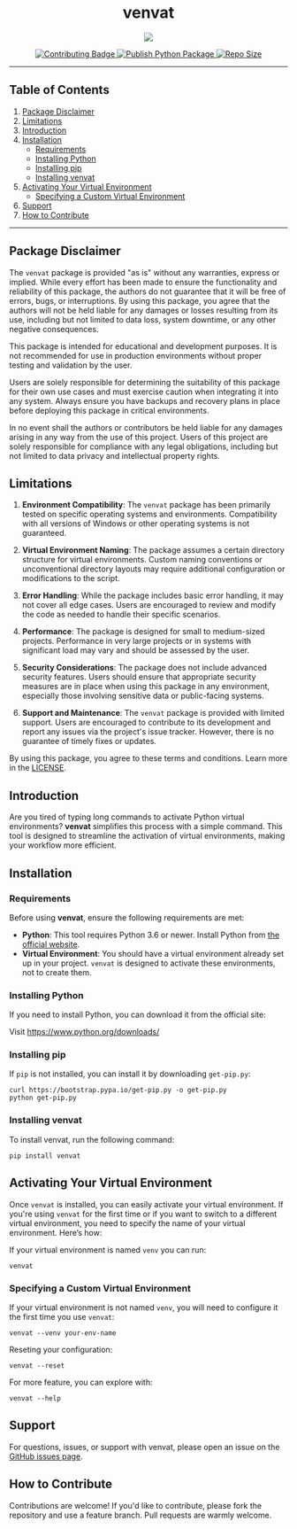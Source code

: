 <div align="center">

<h1>venvat</h1>

<p align="center">
  <img src="https://drive.google.com/uc?id=120eoXcHEWwuY0Wj5hsAZqMBOayuo8eIk" />
</p>


<p align="center">
  <a href="./CONTRIBUTING.md">
    <img src="https://img.shields.io/badge/Contributions-Welcome-brightgreen.svg?style=flat-square" alt="Contributing Badge"/>
  </a>
  <a href="https://github.com/Kelocker/venvat/blob/main/.github/workflows/publish.yml">
    <img src="https://github.com/Kelocker/venvat/actions/workflows/publish.yml/badge.svg" alt="Publish Python Package"/>
  </a>
<a href="https://github.com/Kelocker/venvat">
    <img src="https://img.shields.io/github/repo-size/Kelocker/venvat.svg?style=flat-square" alt="Repo Size"/>
  </a>
</p>

</div>

- - -

## Table of Contents

1. [Package Disclaimer](#package-disclaimer)
2. [Limitations](#limitations)
3. [Introduction](#introduction)
4. [Installation](#installation)
    - [Requirements](#requirements)
    - [Installing Python](#installing-python)
    - [Installing pip](#installing-pip)
    - [Installing venvat](#installing-venvat)
5. [Activating Your Virtual Environment](#activating-your-virtual-environment)
    - [Specifying a Custom Virtual Environment](#specifying-a-custom-virtual-environment)
6. [Support](#support)
7. [How to Contribute](#how-to-contribute)

- - -

## Package Disclaimer
The `venvat` package is provided "as is" without any warranties, express or implied. While every effort has been made to ensure the functionality and reliability of this package, the authors do not guarantee that it will be free of errors, bugs, or interruptions. By using this package, you agree that the authors will not be held liable for any damages or losses resulting from its use, including but not limited to data loss, system downtime, or any other negative consequences.

This package is intended for educational and development purposes. It is not recommended for use in production environments without proper testing and validation by the user.

Users are solely responsible for determining the suitability of this package for their own use cases and must exercise caution when integrating it into any system. Always ensure you have backups and recovery plans in place before deploying this package in critical environments.

In no event shall the authors or contributors be held liable for any damages arising in any way from the use of this project. Users of this project are solely responsible for compliance with any legal obligations, including but not limited to data privacy and intellectual property rights.

## Limitations

1. **Environment Compatibility**: The `venvat` package has been primarily tested on specific operating systems and environments. Compatibility with all versions of Windows or other operating systems is not guaranteed.

2. **Virtual Environment Naming**: The package assumes a certain directory structure for virtual environments. Custom naming conventions or unconventional directory layouts may require additional configuration or modifications to the script.

3. **Error Handling**: While the package includes basic error handling, it may not cover all edge cases. Users are encouraged to review and modify the code as needed to handle their specific scenarios.

4. **Performance**: The package is designed for small to medium-sized projects. Performance in very large projects or in systems with significant load may vary and should be assessed by the user.

5. **Security Considerations**: The package does not include advanced security features. Users should ensure that appropriate security measures are in place when using this package in any environment, especially those involving sensitive data or public-facing systems.

6. **Support and Maintenance**: The `venvat` package is provided with limited support. Users are encouraged to contribute to its development and report any issues via the project's issue tracker. However, there is no guarantee of timely fixes or updates.

By using this package, you agree to these terms and conditions. Learn more in the [LICENSE](https://github.com/Kelocker/venvat/blob/main/LICENSE).


## Introduction
Are you tired of typing long commands to activate Python virtual environments? **venvat** simplifies this process with a simple command. This tool is designed to streamline the activation of virtual environments, making your workflow more efficient.

## Installation

### Requirements
Before using **venvat**, ensure the following requirements are met:
- **Python**: This tool requires Python 3.6 or newer. Install Python from [the official website](https://www.python.org/downloads/).
- **Virtual Environment**: You should have a virtual environment already set up in your project. `venvat` is designed to activate these environments, not to create them.


### Installing Python
If you need to install Python, you can download it from the official site:

Visit https://www.python.org/downloads/



### Installing pip
If `pip` is not installed, you can install it by downloading `get-pip.py`:

```
curl https://bootstrap.pypa.io/get-pip.py -o get-pip.py
python get-pip.py
```


### Installing venvat
To install venvat, run the following command:
```
pip install venvat
```


## Activating Your Virtual Environment

Once `venvat` is installed, you can easily activate your virtual environment. If you're using `venvat` for the first time or if you want to switch to a different virtual environment, you need to specify the name of your virtual environment. Here’s how:


If your virtual environment is named `venv` you can run:
```
venvat
```

### Specifying a Custom Virtual Environment
If your virtual environment is not named `venv`, you will need to configure it the first time you use `venvat`:

```
venvat --venv your-env-name
```

Reseting your configuration:
```
venvat --reset
```

For more feature, you can explore with:
```
venvat --help
```



## Support
For questions, issues, or support with venvat, please open an issue on the [GitHub issues page](https://github.com/Kelocker/venvat/issues).

## How to Contribute
Contributions are welcome! If you'd like to contribute, please fork the repository and use a feature branch. Pull requests are warmly welcome.

